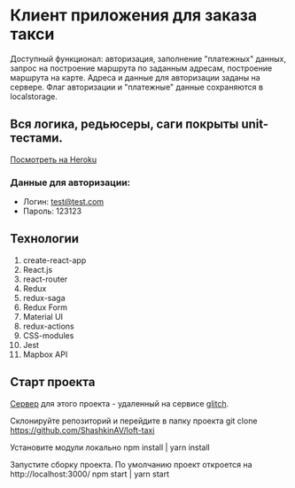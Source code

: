 # Клиент приложения для заказа такси


Доступный функционал: авторизация, заполнение "платежных" данных, запрос на построение маршрута по заданным адресам, построение маршрута на карте. Адреса и данные для авторизации заданы на сервере. Флаг авторизации и "платежные" данные сохраняются в localstorage.

## Вся логика, редьюсеры, саги покрыты unit-тестами.

[Посмотреть на Heroku](https://lofttaxi.herokuapp.com/)


### Данные для авторизации:

- Логин: test@test.com
- Пароль: 123123

## Технологии
  1. create-react-app
  2. React.js
  3. react-router
  4. Redux
  5. redux-saga
  6. Redux Form
  7. Material UI
  8. redux-actions
  9. CSS-modules
  10. Jest
  11. Mapbox API
  
## Старт проекта

[Сервер](https://loft-taxi.glitch.me/) для этого проекта - удаленный на сервисе [glitch](https://glitch.com/).

Склонируйте репозиторий и перейдите в папку проекта
git clone https://github.com/ShashkinAV/loft-taxi

Установите модули локально
npm install | yarn install

Запустите сборку проекта. По умолчанию проект откроется на http://localhost:3000/
npm start | yarn start
